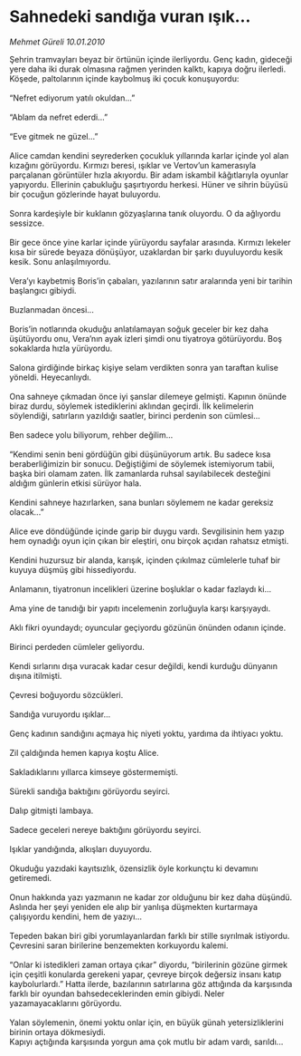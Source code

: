 # Sahnedeki sandığa vuran ışık...

*Mehmet Güreli 10.01.2010*

<div class="taraf_structure_2col_1zq">
<div class="margen_n">



 <p>Şehrin tramvayları beyaz bir örtünün içinde ilerliyordu. Genç kadın, gideceği yere daha iki durak olmasına rağmen yerinden kalktı, kapıya doğru ilerledi. Köşede, paltolarının içinde kaybolmuş iki çocuk konuşuyordu: <br/><br/>“Nefret ediyorum yatılı okuldan...” <br/><br/>“Ablam da nefret ederdi...” <br/><br/>“Eve gitmek ne güzel...” <br/><br/>Alice camdan kendini seyrederken çocukluk yıllarında karlar içinde yol alan kızağını görüyordu. Kırmızı beresi, ışıklar ve Vertov’un kamerasıyla parçalanan görüntüler hızla akıyordu. Bir adam iskambil kâğıtlarıyla oyunlar yapıyordu. Ellerinin çabukluğu şaşırtıyordu herkesi. Hüner ve sihrin büyüsü bir çocuğun gözlerinde hayat buluyordu. <br/><br/>Sonra kardeşiyle bir kuklanın gözyaşlarına tanık oluyordu. O da ağlıyordu sessizce. <br/><br/>Bir gece önce yine karlar içinde yürüyordu sayfalar arasında. Kırmızı lekeler kısa bir sürede beyaza dönüşüyor, uzaklardan bir şarkı duyuluyordu kesik kesik. Sonu anlaşılmıyordu. <br/><br/>Vera’yı kaybetmiş Boris’in çabaları, yazılarının satır aralarında yeni bir tarihin başlangıcı gibiydi. <br/><br/>Buzlanmadan öncesi... <br/><br/>Boris’in notlarında okuduğu anlatılamayan soğuk geceler bir kez daha üşütüyordu onu, Vera’nın ayak izleri şimdi onu tiyatroya götürüyordu. Boş sokaklarda hızla yürüyordu. <br/><br/>Salona girdiğinde birkaç kişiye selam verdikten sonra yan taraftan kulise yöneldi. Heyecanlıydı. <br/><br/>Ona sahneye çıkmadan önce iyi şanslar dilemeye gelmişti. Kapının önünde biraz durdu, söylemek istediklerini aklından geçirdi. İlk kelimelerin söylendiği, satırların yazıldığı saatler, birinci perdenin son cümlesi... <br/><br/>Ben sadece yolu biliyorum, rehber değilim... <br/><br/>“Kendimi senin beni gördüğün gibi düşünüyorum artık. Bu sadece kısa beraberliğimizin bir sonucu. Değiştiğimi de söylemek istemiyorum tabii, başka biri olamam zaten. İlk zamanlarda ruhsal sayılabilecek desteğini aldığım günlerin etkisi sürüyor hala. <br/><br/>Kendini sahneye hazırlarken, sana bunları söylemem ne kadar gereksiz olacak...” <br/><br/>Alice eve döndüğünde içinde garip bir duygu vardı. Sevgilisinin hem yazıp hem oynadığı oyun için çıkan bir eleştiri, onu birçok açıdan rahatsız etmişti. <br/><br/>Kendini huzursuz bir alanda, karışık, içinden çıkılmaz cümlelerle tuhaf bir kuyuya düşmüş gibi hissediyordu. <br/><br/>Anlamanın, tiyatronun incelikleri üzerine boşluklar o kadar fazlaydı ki... <br/><br/>Ama yine de tanıdığı bir yapıtı incelemenin zorluğuyla karşı karşıyaydı. <br/><br/>Aklı fikri oyundaydı; oyuncular geçiyordu gözünün önünden odanın içinde. <br/><br/>Birinci perdeden cümleler geliyordu. <br/><br/>Kendi sırlarını dışa vuracak kadar cesur değildi, kendi kurduğu dünyanın dışına itilmişti. <br/><br/>Çevresi boğuyordu sözcükleri. <br/><br/>Sandığa vuruyordu ışıklar... <br/><br/>Genç kadının sandığını açmaya hiç niyeti yoktu, yardıma da ihtiyacı yoktu. <br/><br/>Zil çaldığında hemen kapıya koştu Alice. <br/><br/>Sakladıklarını yıllarca kimseye göstermemişti. <br/><br/>Sürekli sandığa baktığını görüyordu seyirci. <br/><br/>Dalıp gitmişti lambaya. <br/><br/>Sadece geceleri nereye baktığını görüyordu seyirci. <br/><br/>Işıklar yandığında, alkışları duyuyordu. <br/><br/>Okuduğu yazıdaki kayıtsızlık, özensizlik öyle korkunçtu ki devamını getiremedi. <br/><br/>Onun hakkında yazı yazmanın ne kadar zor olduğunu bir kez daha düşündü. Aslında her şeyi yeniden ele alıp bir yanlışa düşmekten kurtarmaya çalışıyordu kendini, hem de yazıyı... <br/><br/>Tepeden bakan biri gibi yorumlayanlardan farklı bir stille sıyrılmak istiyordu. Çevresini saran birilerine benzemekten korkuyordu kalemi. <br/><br/>“Onlar ki istedikleri zaman ortaya çıkar” diyordu, “birilerinin gözüne girmek için çeşitli konularda gerekeni yapar, çevreye birçok değersiz insanı katıp kaybolurlardı.” Hatta ilerde, bazılarının satırlarına göz attığında da karşısında farklı bir oyundan bahsedeceklerinden emin gibiydi. Neler yazamayacaklarını görüyordu. <br/><br/>Yalan söylemenin, önemi yoktu onlar için, en büyük günah yetersizliklerini birinin ortaya dökmesiydi. <br/>Kapıyı açtığında karşısında yorgun ama çok mutlu bir adam vardı, sarıldı... </p>
<br/>
<br/>
<br/>



<br/>


<div id="taraf_not">
</div>

</div>


</div>
